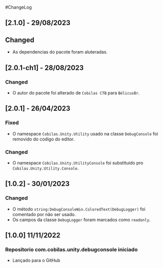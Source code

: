 #ChangeLog
## [2.1.0] - 29/08/2023
## Changed
- As dependencias do pacote foram aluteradas.
## [2.0.1-ch1] - 28/08/2023
### Changed
- O autor do pacote foi alterado de `Cobilas CTB` para `BélicusBr`.
## [2.0.1] - 26/04/2023
### Fixed
- O namespace `Cobilas.Unity.Utility` usado na classe `DebugConsole` foi removido do codigo do editor.
### Changed
- O namespace `Cobilas.Unity.UtilityConsole` foi substituido pro `Cobilas.Unity.Utility.Console`.
## [1.0.2] - 30/01/2023
### Changed
- O método `string:DebugConsoleWin.ColoredText(DebugLogger)` foi comentado por não ser usado.
- Os campos da classe `DebugLogger` foram marcados como `readonly`.

## [1.0.0] 11/11/2022
### Repositorio com.cobilas.unity.debugconsole iniciado
- Lançado para o GitHub